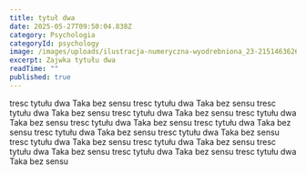 ```yaml
---
title: tytuł dwa
date: 2025-05-27T09:50:04.838Z
category: Psychologia
categoryId: psychology
image: /images/uploads/ilustracja-numeryczna-wyodrebniona_23-2151463626.png
excerpt: Zajwka tytułu dwa
readTime: ""
published: true
---
```

tresc tytułu dwa Taka bez sensu tresc tytułu dwa Taka bez sensu tresc tytułu dwa Taka bez sensu tresc tytułu dwa Taka bez sensu tresc tytułu dwa Taka bez sensu tresc tytułu dwa Taka bez sensu 
tresc tytułu dwa Taka bez sensu 
tresc tytułu dwa Taka bez sensu tresc tytułu dwa Taka bez sensu tresc tytułu dwa Taka bez sensu 
tresc tytułu dwa Taka bez sensu tresc tytułu dwa Taka bez sensu tresc tytułu dwa Taka bez sensu tresc tytułu dwa Taka bez sensu 
